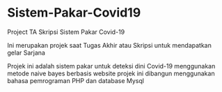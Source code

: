 # Sistem-Pakar-Covid19
Project TA Skripsi Sistem Pakar Covid-19

Ini merupakan projek saat Tugas Akhir atau Skripsi untuk mendapatkan gelar Sarjana

Projek ini adalah sistem pakar untuk deteksi dini Covid-19 menggunakan metode naive bayes berbasis website
projek ini dibangun menggunakan bahasa pemrograman PHP dan database Mysql
